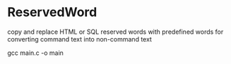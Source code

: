 # ReservedWord
copy and replace HTML or SQL reserved words with predefined words for converting command text into non-command text

gcc main.c -o main
